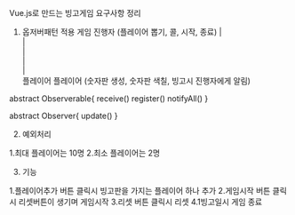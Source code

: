 Vue.js로 만드는 빙고게임 요구사항 정리

1. 옵저버패턴 적용
게임 진행자 (플레이어 뽑기, 콜, 시작, 종료)
|\
|  \
|    \
|      \
|        \
플레이어    플레이어 
(숫자판 생성, 숫자판 색칠, 빙고시 진행자에게 알림)

abstract Observerable{
    receive()
    register()
    notifyAll()
}

abstract Observer{
    update()
}

2. 예외처리

1.최대 플레이어는 10명
2.최소 플레이어는 2명

3. 기능

1.플레이어추가 버튼 클릭시 빙고판을 가지는 플레이어 하나 추가
2.게임시작 버튼 클릭시 리셋버튼이 생기며 게임시작
3.리셋 버튼 클릭시 리셋
4.1빙고일시 게임 종료   


